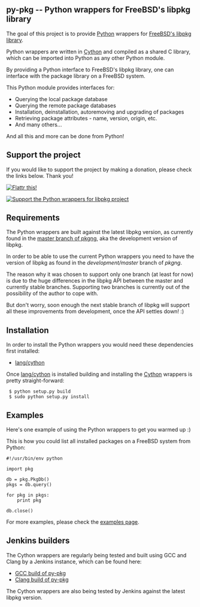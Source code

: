 ## py-pkg -- Python wrappers for FreeBSD's libpkg library

The goal of this project is to provide [Python](http://python.org) wrappers for [FreeBSD's libpkg library](https://wiki.freebsd.org/pkgng).

Python wrappers are written in [Cython](http://cython.org) and compiled as a shared C library, which
can be imported into Python as any other Python module. 

By providing a Python interface to FreeBSD's libpkg library, one can interface
with the package library on a FreeBSD system.

This Python module provides interfaces for:

* Querying the local package database
* Querying the remote package databases
* Installation, deinstallation, autoremoving and upgrading of packages
* Retrieving package attributes -  name, version, origin, etc.
* And many others...

And all this and more can be done from Python!

## Support the project

If you would like to support the project by making a donation, please check the links below. Thank you!

[![Flattr this!](http://api.flattr.com/button/flattr-badge-large.png)](http://flattr.com/thing/1424619/unix-heaven-org-Spread-the-knowledge)

[![Support the Python wrappers for libpkg project](https://www.paypalobjects.com/en_US/i/btn/btn_donate_SM.gif)](https://www.paypal.com/cgi-bin/webscr?cmd=_donations&business=dnaeon%2epay%40gmail%2ecom&lc=US&item_name=Python%20wrappers%20for%20libpkg&no_note=0&currency_code=EUR&bn=PP%2dDonationsBF%3abtn_donate_SM%2egif%3aNonHostedGuest)

## Requirements

The Python wrappers are built against the latest libpkg version, as currently found in the [master branch of pkgng](https://github.com/freebsd/pkg), aka the development version of libpkg.

In order to be able to use the current Python wrappers you need to have the version of libpkg as found in the *development/master* branch of *pkgng*.

The reason why it was chosen to support only one branch (at least for now) is due to the huge differences in the libpkg API between the master and currently stable branches. Supporting two branches is currently out of the possibility of the author to cope with.

But don't worry, soon enough the next stable branch of libpkg will support all these improvements from development, once the API settles down! :)

## Installation

In order to install the Python wrappers you would need these dependencies first installed:

* [lang/cython](http://www.freshports.org/lang/cython/)

Once [lang/cython](http://www.freshports.org/lang/cython/) is installed building and installing the [Cython](http://cython.org) wrappers is pretty straight-forward:

     $ python setup.py build
     $ sudo python setup.py install

## Examples

Here's one example of using the Python wrappers to get you warmed up :)

This is how you could list all installed packages on a FreeBSD system from Python:

	#!/usr/bin/env python

	import pkg

	db = pkg.PkgDb()
	pkgs = db.query()

	for pkg in pkgs:
	    print pkg

	db.close()

For more examples, please check the [examples page](https://github.com/dnaeon/py-pkg/tree/master/src).

## Jenkins builders

The Cython wrappers are regularly being tested and built using GCC and Clang by a Jenkins instance, which can be found here:

* [GCC build of py-pkg](http://jenkins.unix-heaven.org/jenkins/job/py-pkg-gcc/)
* [Clang build of py-pkg](http://jenkins.unix-heaven.org/jenkins/job/py-pkg-clang/)

The Cython wrappers are also being tested by Jenkins against the latest libpkg version.

